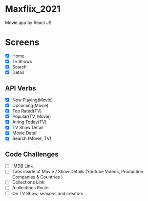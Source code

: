 # Maxflix_2021
Movie app by React JS

# Screens

  - [x] Home
  - [x] Tv Shows
  - [x] Search
  - [x] Detail

## API Verbs

 - [x] Now Playing(Movie)
 - [x] Upcoming(Movie)
 - [x] Top Rated(TV)
 - [x] Popular(TV, Movie)
 - [x] Airing Today(TV)
 - [x] TV Show Detail
 - [x] Movie Detail
 - [x] Search (Movie, TV)

## Code Challenges
- [ ] IMDB Link
- [ ] Tabs inside of Movie / Show Details (Youtube Videos, Production Companies & Countries )
- [ ] Collections Link
- [ ] /collections Route
- [ ] On TV Show, seasons and creators